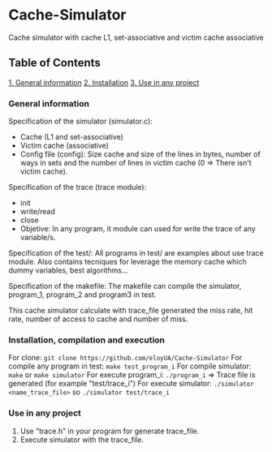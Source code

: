 # Cache-Simulator
Cache simulator with cache L1, set-associative and victim cache associative

## Table of Contents
[1. General information](#general-information)
[2. Installation](#general-information)
[3. Use in any project](#use-in-any-project)

### General information
Specification of the simulator (simulator.c):
  - Cache (L1 and set-associative)
  - Victim cache (associative)
  - Config file (config): Size cache and size of the lines in bytes, number of ways in sets and the number of lines in victim cache (0 => There isn't victim cache).

Specification of the trace (trace module):
  - init
  - write/read
  - close
  - Objetive: In any program, it module can used for write the trace of any variable/s.

Specification of the test/:
  All programs in test/ are examples about use trace module. Also contains tecniques for leverage the memory cache which dummy variables, best algorithms...

Specification of the makefile:
  The makefile can compile the simulator, program_1, program_2 and program3 in test.

This cache simulator calculate with trace_file generated the miss rate, hit rate, number of access to cache and number of miss.

### Installation, compilation and execution
For clone: ``` git clone https://github.com/eloyUA/Cache-Simulator ```
For compile any program in test: ``` make test_program_i ```
For compile simulator: ``` make ``` or ``` make simulator ```
For execute program_i: ``` ./program_i ``` => Trace file is generated (for example "test/trace_i")
For execute simulator: ``` ./simulator <name_trace_file> ``` so ``` ./simulator test/trace_i ```

### Use in any project
1) Use "trace.h" in your program for generate trace_file.
2) Execute simulator with the trace_file.
